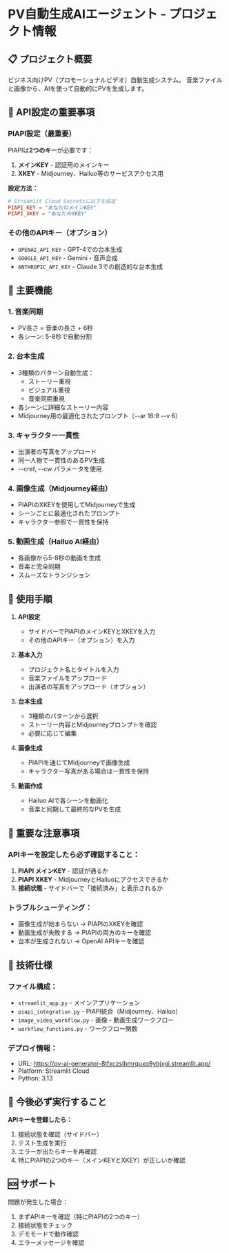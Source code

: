 # PV自動生成AIエージェント - プロジェクト情報

## 📋 プロジェクト概要
ビジネス向けPV（プロモーショナルビデオ）自動生成システム。
音楽ファイルと画像から、AIを使って自動的にPVを生成します。

## 🔑 API設定の重要事項

### PIAPI設定（最重要）
PIAPIは**2つのキー**が必要です：

1. **メインKEY** - 認証用のメインキー
2. **XKEY** - Midjourney、Hailuo等のサービスアクセス用

**設定方法：**
```toml
# Streamlit Cloud Secretsに以下を設定
PIAPI_KEY = "あなたのメインKEY"
PIAPI_XKEY = "あなたのXKEY"
```

### その他のAPIキー（オプション）
- `OPENAI_API_KEY` - GPT-4での台本生成
- `GOOGLE_API_KEY` - Gemini・音声合成
- `ANTHROPIC_API_KEY` - Claude 3での創造的な台本生成

## 🎯 主要機能

### 1. 音楽同期
- PV長さ = 音楽の長さ + 6秒
- 各シーン: 5-8秒で自動分割

### 2. 台本生成
- 3種類のパターン自動生成：
  - ストーリー重視
  - ビジュアル重視
  - 音楽同期重視
- 各シーンに詳細なストーリー内容
- Midjourney用の最適化されたプロンプト（--ar 16:9 --v 6）

### 3. キャラクター一貫性
- 出演者の写真をアップロード
- 同一人物で一貫性のあるPV生成
- --cref, --cw パラメータを使用

### 4. 画像生成（Midjourney経由）
- PIAPIのXKEYを使用してMidjourneyで生成
- シーンごとに最適化されたプロンプト
- キャラクター参照で一貫性を保持

### 5. 動画生成（Hailuo AI経由）
- 各画像から5-8秒の動画を生成
- 音楽と完全同期
- スムーズなトランジション

## 🚀 使用手順

1. **API設定**
   - サイドバーでPIAPIのメインKEYとXKEYを入力
   - その他のAPIキー（オプション）を入力

2. **基本入力**
   - プロジェクト名とタイトルを入力
   - 音楽ファイルをアップロード
   - 出演者の写真をアップロード（オプション）

3. **台本生成**
   - 3種類のパターンから選択
   - ストーリー内容とMidjourneyプロンプトを確認
   - 必要に応じて編集

4. **画像生成**
   - PIAPIを通じてMidjourneyで画像生成
   - キャラクター写真がある場合は一貫性を保持

5. **動画作成**
   - Hailuo AIで各シーンを動画化
   - 音楽と同期して最終的なPVを生成

## 📝 重要な注意事項

### APIキーを設定したら必ず確認すること：
1. **PIAPI メインKEY** - 認証が通るか
2. **PIAPI XKEY** - MidjourneyとHailuoにアクセスできるか
3. **接続状態** - サイドバーで「接続済み」と表示されるか

### トラブルシューティング：
- 画像生成が始まらない → PIAPIのXKEYを確認
- 動画生成が失敗する → PIAPIの両方のキーを確認
- 台本が生成されない → OpenAI APIキーを確認

## 🔧 技術仕様

### ファイル構成：
- `streamlit_app.py` - メインアプリケーション
- `piapi_integration.py` - PIAPI統合（Midjourney、Hailuo）
- `image_video_workflow.py` - 画像・動画生成ワークフロー
- `workflow_functions.py` - ワークフロー関数

### デプロイ情報：
- URL: https://pv-ai-generator-8tfxczsibmrquxq9ybjxgi.streamlit.app/
- Platform: Streamlit Cloud
- Python: 3.13

## 📌 今後必ず実行すること

**APIキーを登録したら：**
1. 接続状態を確認（サイドバー）
2. テスト生成を実行
3. エラーが出たらキーを再確認
4. 特にPIAPIの2つのキー（メインKEYとXKEY）が正しいか確認

## 🆘 サポート

問題が発生した場合：
1. まずAPIキーを確認（特にPIAPIの2つのキー）
2. 接続状態をチェック
3. デモモードで動作確認
4. エラーメッセージを確認